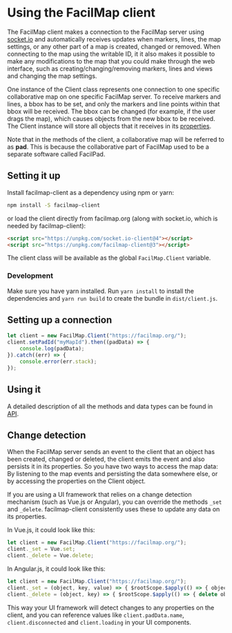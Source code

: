 Using the FacilMap client
=========================

The FacilMap client makes a connection to the FacilMap server using [socket.io](http://socket.io/) and
automatically receives updates when markers, lines, the map settings, or any other part of a map is created,
changed or removed. When connecting to the map using the writable ID, it it also makes it possible to make
any modifications to the map that you could make through the web interface, such as creating/changing/removing
markers, lines and views and changing the map settings.

One instance of the Client class represents one connection to one specific collaborative map on one specific
FacilMap server. To receive markers and lines, a bbox has to be set, and only the markers and line points within
that bbox will be received. The bbox can be changed (for example, if the user drags the map), which causes objects
from the new bbox to be received. The Client instance will store all objects that it receives in its [properties](./API.md#properties).

Note that in the methods of the client, a collaborative map will be referred to as __pad__. This is because the
collaborative part of FacilMap used to be a separate software called FacilPad.

Setting it up
-------------

Install facilmap-client as a dependency using npm or yarn:

```bash
npm install -S facilmap-client
```

or load the client directly from facilmap.org (along with socket.io, which is needed by facilmap-client):

```html
<script src="https://unpkg.com/socket.io-client@4"></script>
<script src="https://unpkg.com/facilmap-client@3"></script>
```

The client class will be available as the global `FacilMap.Client` variable.


### Development

Make sure you have yarn installed. Run `yarn install` to install the dependencies and `yarn run build`
to create the bundle in `dist/client.js`.


Setting up a connection
-----------------------

```js
let client = new FacilMap.Client("https://facilmap.org/");
client.setPadId("myMapId").then((padData) => {
	console.log(padData);
}).catch((err) => {
	console.error(err.stack);
});
```


Using it
--------

A detailed description of all the methods and data types can be found in [API](./API.md).


Change detection
----------------

When the FacilMap server sends an event to the client that an object has been created, changed or deleted, the client emits the
event and also persists it in its properties. So you have two ways to access the map data: By listening to the map events and
persisting the data somewhere else, or by accessing the properties on the Client object.

If you are using a UI framework that relies on a change detection mechanism (such as Vue.js or Angular), you can override the methods
`_set` and `_delete`. facilmap-client consistently uses these to update any data on its properties.

In Vue.js, it could look like this:

```javascript
let client = new FacilMap.Client("https://facilmap.org/");
client._set = Vue.set;
client._delete = Vue.delete;
```

In Angular.js, it could look like this:

```javascript
let client = new FacilMap.Client("https://facilmap.org/");
client._set = (object, key, value) => { $rootScope.$apply(() => { object[key] = value; }); };
client._delete = (object, key) => { $rootScope.$apply(() => { delete object[key]; }); };
```

This way your UI framework will detect changes to any properties on the client, and you can reference values like `client.padData.name`,
`client.disconnected` and `client.loading` in your UI components.